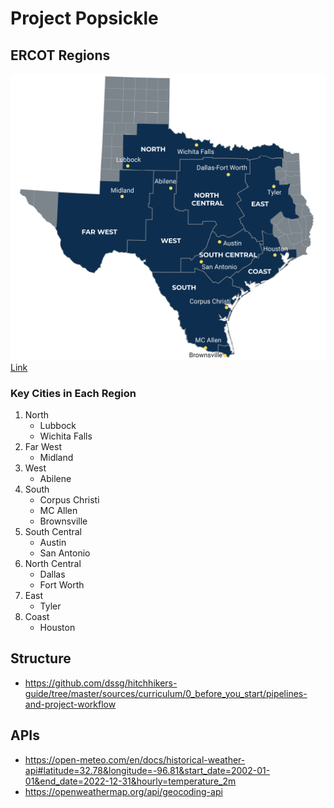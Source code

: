 # Project Popsickle

## ERCOT Regions

![ERCOT Weather Map](references/ERCOT-Maps_Weather.jpg)
[Link](https://www.ercot.com/files/assets/2022/12/13/ERCOT-Maps_Weather.jpg?)

### Key Cities in Each Region
1. North
    - Lubbock
    - Wichita Falls
2. Far West
    - Midland
3. West
    - Abilene
4. South
    - Corpus Christi
    - MC Allen
    - Brownsville
5. South Central
    - Austin
    - San Antonio
6. North Central
    - Dallas
    - Fort Worth
7. East 
    - Tyler
8. Coast
    - Houston

## Structure
 - https://github.com/dssg/hitchhikers-guide/tree/master/sources/curriculum/0_before_you_start/pipelines-and-project-workflow

## APIs
 - https://open-meteo.com/en/docs/historical-weather-api#latitude=32.78&longitude=-96.81&start_date=2002-01-01&end_date=2022-12-31&hourly=temperature_2m
 - https://openweathermap.org/api/geocoding-api
